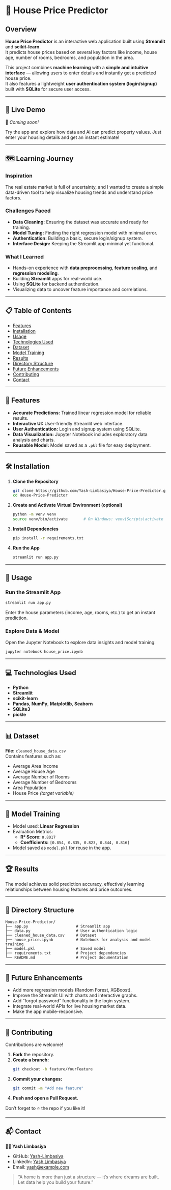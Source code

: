 # 🏡 House Price Predictor

## Overview
**House Price Predictor** is an interactive web application built using **Streamlit** and **scikit-learn**.  
It predicts house prices based on several key factors like income, house age, number of rooms, bedrooms, and population in the area.

This project combines **machine learning** with a **simple and intuitive interface** — allowing users to enter details and instantly get a predicted house price.  
It also features a lightweight **user authentication system (login/signup)** built with **SQLite** for secure user access.

---

## 🎥 Live Demo
🚀 *Coming soon!*  

Try the app and explore how data and AI can predict property values. Just enter your housing details and get an instant estimate!

---

## 🗺️ Learning Journey

### Inspiration
The real estate market is full of uncertainty, and I wanted to create a simple data-driven tool to help visualize housing trends and understand price factors.

### Challenges Faced
- **Data Cleaning:** Ensuring the dataset was accurate and ready for training.  
- **Model Tuning:** Finding the right regression model with minimal error.  
- **Authentication:** Building a basic, secure login/signup system.  
- **Interface Design:** Keeping the Streamlit app minimal yet functional.

### What I Learned
- Hands-on experience with **data preprocessing**, **feature scaling**, and **regression modeling**.  
- Building **Streamlit** apps for real-world use.  
- Using **SQLite** for backend authentication.  
- Visualizing data to uncover feature importance and correlations.

---

## 📋 Table of Contents
- [Features](#features)
- [Installation](#installation)
- [Usage](#usage)
- [Technologies Used](#technologies-used)
- [Dataset](#dataset)
- [Model Training](#model-training)
- [Results](#results)
- [Directory Structure](#directory-structure)
- [Future Enhancements](#future-enhancements)
- [Contributing](#contributing)
- [Contact](#contact)

---

## 🌟 Features

- **Accurate Predictions:** Trained linear regression model for reliable results.  
- **Interactive UI:** User-friendly Streamlit web interface.  
- **User Authentication:** Login and signup system using SQLite.  
- **Data Visualization:** Jupyter Notebook includes exploratory data analysis and charts.  
- **Reusable Model:** Model saved as a `.pkl` file for easy deployment.

---

## 🛠 Installation

1. **Clone the Repository**
   ```bash
   git clone https://github.com/Yash-Limbasiya/House-Price-Predictor.git
   cd House-Price-Predictor
   ```

2. **Create and Activate Virtual Environment (optional)**
   ```bash
   python -m venv venv
   source venv/bin/activate       # On Windows: venv\Scripts\activate
   ```

3. **Install Dependencies**
   ```bash
   pip install -r requirements.txt
   ```

4. **Run the App**
   ```bash
   streamlit run app.py
   ```

---

## 🚀 Usage

### Run the Streamlit App
```bash
streamlit run app.py
```
Enter the house parameters (income, age, rooms, etc.) to get an instant prediction.

### Explore Data & Model
Open the Jupyter Notebook to explore data insights and model training:
```bash
jupyter notebook house_price.ipynb
```

---

## 💻 Technologies Used
- **Python**
- **Streamlit**
- **scikit-learn**
- **Pandas**, **NumPy**, **Matplotlib**, **Seaborn**
- **SQLite3**
- **pickle**

---

## 📊 Dataset
**File:** `cleaned_house_data.csv`  
Contains features such as:
- Average Area Income  
- Average House Age  
- Average Number of Rooms  
- Average Number of Bedrooms  
- Area Population  
- House Price *(target variable)*  

---

## 🧠 Model Training
- Model used: **Linear Regression**
- Evaluation Metrics:
  - **R² Score:** `0.8017`
  - **Coefficients:** `[0.854, 0.835, 0.823, 0.844, 0.816]`
- Model saved as `model.pkl` for reuse in the app.

---

## 🏆 Results
The model achieves solid prediction accuracy, effectively learning relationships between housing features and price outcomes.

---

## 📁 Directory Structure
```
House-Price-Predictor/
├── app.py                     # Streamlit app
├── data.py                    # User authentication logic
├── cleaned_house_data.csv     # Dataset
├── house_price.ipynb          # Notebook for analysis and model training
├── model.pkl                  # Saved model
├── requirements.txt           # Project dependencies
└── README.md                  # Project documentation
```

---

## 🚀 Future Enhancements
- Add more regression models (Random Forest, XGBoost).  
- Improve the Streamlit UI with charts and interactive graphs.  
- Add “forgot password” functionality in the login system.  
- Integrate real-world APIs for live housing market data.  
- Make the app mobile-responsive.

---

## 🤝 Contributing
Contributions are welcome!  

1. **Fork** the repository.  
2. **Create a branch:**  
   ```bash
   git checkout -b feature/YourFeature
   ```
3. **Commit your changes:**  
   ```bash
   git commit -m "Add new feature"
   ```
4. **Push and open a Pull Request.**

Don’t forget to ⭐ the repo if you like it!

---

## 📬 Contact

**👨‍💻 Yash Limbasiya**  
- GitHub: [Yash-Limbasiya](https://github.com/Yash-Limbasiya)  
- LinkedIn: [Yash Limbasiya](https://linkedin.com/in/yash-limbasiya)  
- Email: [yash@example.com](mailto:yash@example.com)

> “A home is more than just a structure — it’s where dreams are built. Let data help you build your future.”
